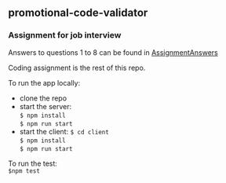 ## promotional-code-validator

### Assignment for job interview

Answers to questions 1 to 8 can be found in [AssignmentAnswers](AssignmentAnswers.pdf)

Coding assignment is the rest of this repo.

To run the app locally:

- clone the repo
- start the server:  
`$ npm install`  
`$ npm run start`  
- start the client:
`$ cd client`  
`$ npm install`  
 `$ npm run start`  

To run the test:  
 `$npm test`
